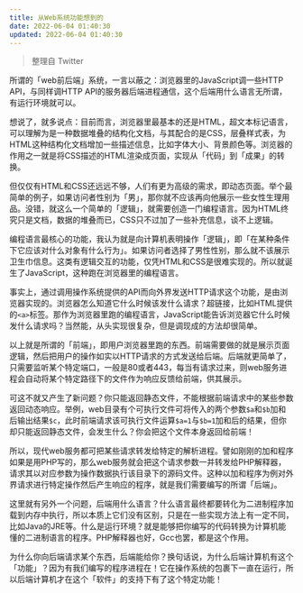 ```yaml
---
title: 从Web系统功能想到的
date: 2022-06-04 01:40:30
updated: 2022-06-04 01:40:30
---
```

> 整理自 Twitter

所谓的「web前后端」系统，一言以蔽之：浏览器里的JavaScript调一些HTTP API，与同样调HTTP API的服务器后端进程通信，这个后端用什么语言无所谓，有运行环境就可以。

想说了，就多说点：目前而言，浏览器里最基本的还是HTML，超文本标记语言，可以理解为是一种数据堆叠的结构化文档，与其配合的是CSS，层叠样式表，为HTML这种结构化文档增加一些描述信息，比如字体大小、背景颜色等。浏览器的作用之一就是将CSS描述的HTML渲染成页面，实现从「代码」到「成果」的转换。

但仅仅有HTML和CSS还远远不够，人们有更为高级的需求，即动态页面。举个最简单的例子，如果访问者性别为「男」，那你就不应该再向他展示一些女性生理用品。没错，就这么一个简单的「逻辑」，就需要创造一门编程语言。因为HTML终究只是文档，数据的堆叠而已，CSS只不过加了一些补充信息，谈不上逻辑。

编程语言最核心的功能，我认为就是向计算机表明操作「逻辑」，即「在某种条件下它应该对什么对象有什么行为」。如果访问者选择了男性性别，那么就不该展示卫生巾信息。这类有逻辑交互的功能，仅凭HTML和CSS是很难实现的。所以就诞生了JavaScript，这种跑在浏览器里的编程语言。

事实上，通过调用操作系统提供的API而向外界发送HTTP请求这个功能，是由浏览器实现的。浏览器怎么知道它什么时候该发什么请求？超链接，比如HTML提供的`<a>`标签。那作为浏览器里跑的编程语言，JavaScript能告诉浏览器它什么时候发什么请求吗？当然能，从头实现很复杂，但是调现成的方法却很简单。

以上就是所谓的「前端」，即用户浏览器里跑的东西。前端需要做的就是展示页面逻辑，然后把用户的操作如实以HTTP请求的方式发送给后端。后端就更简单了，只需要监听某个特定端口，一般是80或者443，每当有请求过来，则web服务进程会自动将某个特定路径下的文件作为响应反馈给前端，供其展示。

可这不就又产生了新问题？你只能返回静态文件，不能根据前端请求中的某些参数返回动态响应。举例，web目录有个可执行文件可将传入的两个参数`$a`和`$b`加和后输出结果`$c`，此时前端请求该可执行文件运算`$a=1`与`$b=1`加和后的结果，但你却只能返回静态文件，会发生什么？你会把这个文件本身返回给前端！

所以，现代web服务都可把某些请求转发给特定的解析进程。譬如刚刚的加和程序如果是用PHP写的，那么web服务就会把这个请求参数一并转发给PHP解释器，请求其以对应参数为操作数据执行该目录下的源码文件。这种以加和程序为例对外界请求进行特定操作然后产生响应的程序，就是我们需要编写的所谓「后端」。

这里就有另外一个问题，后端用什么语言？什么语言最终都要转化为二进制程序加载到内存中执行，所以本质上它们没有区别，只是在一些实现方法上有一定不同，比如Java的JRE等。什么是运行环境？就是能够把你编写的代码转换为计算机能懂的二进制语言的程序。PHP解释器也好，Gcc也罢，都是这个作用。

为什么你向后端请求某个东西，后端能给你？换句话说，为什么后端计算机有这个「功能」？因为有我们编写的程序进程在！它在操作系统的包裹下一直在运行，所以后端计算机才在这个「软件」的支持下有了这个特定功能！